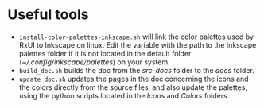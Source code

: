 # Useful tools

- `install-color-palettes-inkscape.sh` will link the color palettes used by RxUI to Inkscape on linux. Edit the variable with the path to the Inkscape palettes folder if it is not located in the default folder (*~/.config/inkscape/palettes*) on your system.
- `build_doc.sh` builds the doc from the *src-docs* folder to the *docs* folder.
- `update_doc.sh` updates the pages in the doc concerning the icons and the colors directly from the source files, and also update the palettes, using the python scripts located in the *Icons* and *Colors* folders.